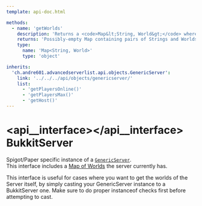 ```yaml
---
template: api-doc.html

methods:
  - name: 'getWorlds'
    description: 'Returns a <code>Map&lt;String, World&gt;</code> where the key is the name of the World and the value the world of the server.'
    returns: 'Possibly-empty Map containing pairs of Strings and Worlds.'
    type:
      name: 'Map<String, World>'
      type: 'object'

inherits:
  'ch.andre601.advancedserverlist.api.objects.GenericServer':
    link: '../../../api/objects/genericserver/'
    list:
      - 'getPlayersOnline()'
      - 'getPlayersMax()'
      - 'getHost()'
---
```


# <api__interface></api__interface> BukkitServer

Spigot/Paper specific instance of a [`GenericServer`](../../api/objects/genericserver.md).  
This interface includes a [Map of Worlds](#getworlds()) the server currently has.

This interface is useful for cases where you want to get the worlds of the Server itself, by simply casting your GenericServer instance to a BukkitServer one. Make sure to do proper instanceof checks first before attempting to cast.